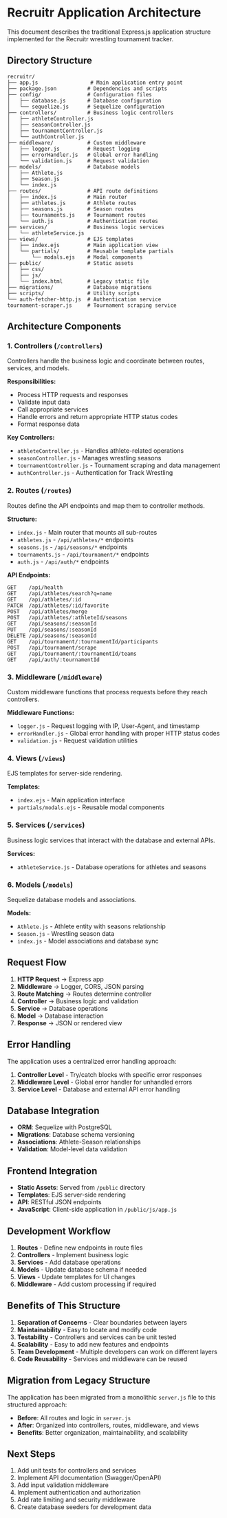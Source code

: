 # Recruitr Application Architecture

This document describes the traditional Express.js application structure implemented for the Recruitr wrestling tournament tracker.

## Directory Structure

```
recruitr/
├── app.js                 # Main application entry point
├── package.json          # Dependencies and scripts
├── config/               # Configuration files
│   ├── database.js       # Database configuration
│   └── sequelize.js      # Sequelize configuration
├── controllers/          # Business logic controllers
│   ├── athleteController.js
│   ├── seasonController.js
│   ├── tournamentController.js
│   └── authController.js
├── middleware/           # Custom middleware
│   ├── logger.js         # Request logging
│   ├── errorHandler.js   # Global error handling
│   └── validation.js     # Request validation
├── models/               # Database models
│   ├── Athlete.js
│   ├── Season.js
│   └── index.js
├── routes/               # API route definitions
│   ├── index.js          # Main router
│   ├── athletes.js       # Athlete routes
│   ├── seasons.js        # Season routes
│   ├── tournaments.js    # Tournament routes
│   └── auth.js           # Authentication routes
├── services/             # Business logic services
│   └── athleteService.js
├── views/                # EJS templates
│   ├── index.ejs         # Main application view
│   └── partials/         # Reusable template partials
│       └── modals.ejs    # Modal components
├── public/               # Static assets
│   ├── css/
│   ├── js/
│   └── index.html        # Legacy static file
├── migrations/           # Database migrations
├── scripts/              # Utility scripts
└── auth-fetcher-http.js  # Authentication service
tournament-scraper.js     # Tournament scraping service
```

## Architecture Components

### 1. Controllers (`/controllers`)

Controllers handle the business logic and coordinate between routes, services, and models.

**Responsibilities:**
- Process HTTP requests and responses
- Validate input data
- Call appropriate services
- Handle errors and return appropriate HTTP status codes
- Format response data

**Key Controllers:**
- `athleteController.js` - Handles athlete-related operations
- `seasonController.js` - Manages wrestling seasons
- `tournamentController.js` - Tournament scraping and data management
- `authController.js` - Authentication for Track Wrestling

### 2. Routes (`/routes`)

Routes define the API endpoints and map them to controller methods.

**Structure:**
- `index.js` - Main router that mounts all sub-routes
- `athletes.js` - `/api/athletes/*` endpoints
- `seasons.js` - `/api/seasons/*` endpoints
- `tournaments.js` - `/api/tournament/*` endpoints
- `auth.js` - `/api/auth/*` endpoints

**API Endpoints:**
```
GET    /api/health
GET    /api/athletes/search?q=name
GET    /api/athletes/:id
PATCH  /api/athletes/:id/favorite
POST   /api/athletes/merge
POST   /api/athletes/:athleteId/seasons
GET    /api/seasons/:seasonId
PUT    /api/seasons/:seasonId
DELETE /api/seasons/:seasonId
GET    /api/tournament/:tournamentId/participants
POST   /api/tournament/scrape
GET    /api/tournament/:tournamentId/teams
GET    /api/auth/:tournamentId
```

### 3. Middleware (`/middleware`)

Custom middleware functions that process requests before they reach controllers.

**Middleware Functions:**
- `logger.js` - Request logging with IP, User-Agent, and timestamp
- `errorHandler.js` - Global error handling with proper HTTP status codes
- `validation.js` - Request validation utilities

### 4. Views (`/views`)

EJS templates for server-side rendering.

**Templates:**
- `index.ejs` - Main application interface
- `partials/modals.ejs` - Reusable modal components

### 5. Services (`/services`)

Business logic services that interact with the database and external APIs.

**Services:**
- `athleteService.js` - Database operations for athletes and seasons

### 6. Models (`/models`)

Sequelize database models and associations.

**Models:**
- `Athlete.js` - Athlete entity with seasons relationship
- `Season.js` - Wrestling season data
- `index.js` - Model associations and database sync

## Request Flow

1. **HTTP Request** → Express app
2. **Middleware** → Logger, CORS, JSON parsing
3. **Route Matching** → Routes determine controller
4. **Controller** → Business logic and validation
5. **Service** → Database operations
6. **Model** → Database interaction
7. **Response** → JSON or rendered view

## Error Handling

The application uses a centralized error handling approach:

1. **Controller Level** - Try/catch blocks with specific error responses
2. **Middleware Level** - Global error handler for unhandled errors
3. **Service Level** - Database and external API error handling

## Database Integration

- **ORM**: Sequelize with PostgreSQL
- **Migrations**: Database schema versioning
- **Associations**: Athlete-Season relationships
- **Validation**: Model-level data validation

## Frontend Integration

- **Static Assets**: Served from `/public` directory
- **Templates**: EJS server-side rendering
- **API**: RESTful JSON endpoints
- **JavaScript**: Client-side application in `/public/js/app.js`

## Development Workflow

1. **Routes** - Define new endpoints in route files
2. **Controllers** - Implement business logic
3. **Services** - Add database operations
4. **Models** - Update database schema if needed
5. **Views** - Update templates for UI changes
6. **Middleware** - Add custom processing if required

## Benefits of This Structure

1. **Separation of Concerns** - Clear boundaries between layers
2. **Maintainability** - Easy to locate and modify code
3. **Testability** - Controllers and services can be unit tested
4. **Scalability** - Easy to add new features and endpoints
5. **Team Development** - Multiple developers can work on different layers
6. **Code Reusability** - Services and middleware can be reused

## Migration from Legacy Structure

The application has been migrated from a monolithic `server.js` file to this structured approach:

- **Before**: All routes and logic in `server.js`
- **After**: Organized into controllers, routes, middleware, and views
- **Benefits**: Better organization, maintainability, and scalability

## Next Steps

1. Add unit tests for controllers and services
2. Implement API documentation (Swagger/OpenAPI)
3. Add input validation middleware
4. Implement authentication and authorization
5. Add rate limiting and security middleware
6. Create database seeders for development data
